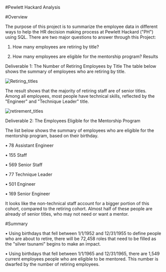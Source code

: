


#Pewlett Hackard Analysis


#Overview


The purpose of this project is to summarize the employee data in different ways to help the HR decision making process at Pewlett Hackard ("PH") using SQL. There are two major questions to answer through this Project:


1.	How many employees are retiring by title?


2.	How many employees are eligible for the mentorship program?
Results


Deliverable 1: The Number of Retiring Employees by Title
The table below shows the summary of employees who are retiring by title.




![Retiring_titles](https://user-images.githubusercontent.com/74233163/108172980-26fd4c00-70c3-11eb-98bb-a30ba31e8344.png)



The result shows that the majority of retiring staff are of senior titles.
Among all employees, most people have technical skills, reflected by the "Engineer" and "Technique Leader" title.

![retirement_titles](https://user-images.githubusercontent.com/74233163/108172978-2664b580-70c3-11eb-8bbd-b92e199af191.png)





Deliverable 2: The Employees Eligible for the Mentorship Program


The list below shows the summary of employees who are eligible for the mentorship program, based on their birthday.


•	78 Assistant Engineer


•	155 Staff


•	569 Senior Staff


•	77 Technique Leader


•	501 Engineer


•	169 Senior Engineer



It looks like the non-technical staff account for a bigger portion of this cohort, compared to the retiring cohort.
Almost half of these people are already of senior titles, who may not need or want a mentor.


#Summary


•	Using birthdays that fell between 1/1/1952 and 12/31/1955 to define people who are about to retire, there will be 72,458 roles that need to be filled as the "silver tsunami" begins to make an impact.


•	Using birthdays that fell between 1/1/1965 and 12/31/1965, there are 1,549 current employees people who are eligible to be mentored. This number is dwarfed by the number of retiring employees.
 

